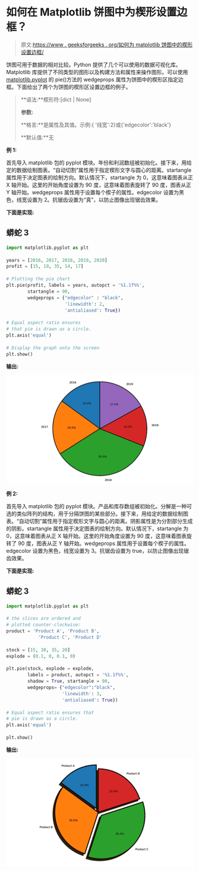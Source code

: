 # 如何在 Matplotlib 饼图中为楔形设置边框？

> 原文:[https://www . geeksforgeeks . org/如何为 matplotlib 饼图中的楔形设置边框/](https://www.geeksforgeeks.org/how-to-set-border-for-wedges-in-matplotlib-pie-chart/)

饼图可用于数据的相对比较。Python 提供了几个可以使用的数据可视化库。Matplotlib 库提供了不同类型的图形以及构建方法和属性来操作图形。可以使用 [matplotlib.pyplot](https://www.geeksforgeeks.org/pyplot-in-matplotlib/) 的 pie()方法的 wedgeprops 属性为饼图中的楔形区指定边框。下面给出了两个为饼图的楔形区设置边框的例子。

> **语法:**楔形符:[dict | None]
> 
> **参数:**
> 
> **格言:**是属性及其值。示例:{ '线宽':2}或{'edgecolor':'black'}
> 
> **默认值:**无

**例 1:**

首先导入 matplotlib 包的 pyplot 模块。年份和利润数组被初始化。接下来，用给定的数据绘制图表。“自动切割”属性用于指定楔形文字与圆心的距离。startangle 属性用于决定图表的绘制方向。默认情况下，startangle 为 0，这意味着图表从正 X 轴开始。这里的开始角度设置为 90 度，这意味着图表旋转了 90 度，图表从正 Y 轴开始。wedgeprops 属性用于设置每个楔子的属性。edgecolor 设置为黑色，线宽设置为 2。抗锯齿设置为“真”，以防止图像出现锯齿效果。

**下面是实现:**

## 蟒蛇 3

```py
import matplotlib.pyplot as plt

years = [2016, 2017, 2018, 2019, 2020]
profit = [15, 19, 35, 14, 17]

# Plotting the pie chart
plt.pie(profit, labels = years, autopct = '%1.1f%%',
        startangle = 90, 
        wedgeprops = {"edgecolor" : "black",
                      'linewidth': 2,
                      'antialiased': True})

# Equal aspect ratio ensures
# that pie is drawn as a circle.
plt.axis('equal')

# Display the graph onto the screen
plt.show()
```

**输出:**

![](img/e52381ac05743944242780cba8451263.png)

**例 2:**

首先导入 matplotlib 包的 pyplot 模块。产品和库存数组被初始化。分解是一种可选的类似阵列的结构，用于分隔饼图的某些部分。接下来，用给定的数据绘制图表。“自动切割”属性用于指定楔形文字与圆心的距离。阴影属性是为分割部分生成的阴影。startangle 属性用于决定图表的绘制方向。默认情况下，startangle 为 0，这意味着图表从正 X 轴开始。这里的开始角度设置为 90 度，这意味着图表旋转了 90 度，图表从正 Y 轴开始。wedgeprops 属性用于设置每个楔子的属性。edgecolor 设置为黑色，线宽设置为 3。抗锯齿设置为 true，以防止图像出现锯齿效果。

**下面是实现:**

## 蟒蛇 3

```py
import matplotlib.pyplot as plt

# the slices are ordered and
# plotted counter-clockwise:
product = 'Product A', 'Product B',
            'Product C', 'Product D'

stock = [15, 30, 35, 20]
explode = (0.1, 0, 0.1, 0) 

plt.pie(stock, explode = explode,
        labels = product, autopct = '%1.1f%%',
        shadow = True, startangle = 90,
        wedgeprops= {"edgecolor":"black",
                     'linewidth': 3,
                     'antialiased': True})

# Equal aspect ratio ensures that
# pie is drawn as a circle.
plt.axis('equal')  

plt.show()
```

**输出:**

![](img/e47213f35b399e9f939bffb9934099c6.png)